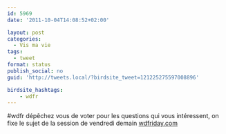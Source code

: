 ```yaml
---
id: 5969
date: '2011-10-04T14:08:52+02:00'

layout: post
categories:
  - Vis ma vie
tags:
  - tweet
format: status
publish_social: no
guid: 'http://tweets.local/?birdsite_tweet=121225275597008896'

birdsite_hashtags:
    - wdfr
---
```


\#wdfr dépêchez vous de voter pour les questions qui vous intéressent, on fixe le sujet de la session de vendredi demain [wdfriday.com](http://wdfriday.com)